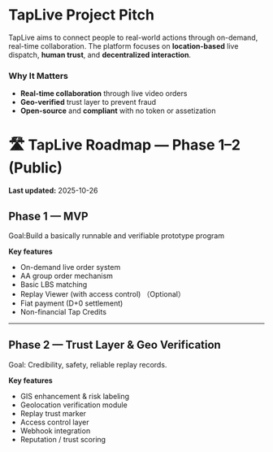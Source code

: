 # TapLive Project Pitch

TapLive aims to connect people to real-world actions through on-demand, real-time collaboration. The platform focuses on **location-based** live dispatch, **human trust**, and **decentralized interaction**.

### Why It Matters
- **Real-time collaboration** through live video orders
- **Geo-verified** trust layer to prevent fraud
- **Open-source** and **compliant** with no token or assetization


# 🛣 TapLive Roadmap — Phase 1–2 (Public)

**Last updated:** 2025-10-26

## Phase 1 — MVP

  Goal:Build a basically runnable and verifiable prototype program

**Key features**
- On-demand live order system
- AA group order mechanism
- Basic LBS matching
- Replay Viewer (with access control)   （Optional）
- Fiat payment (D+0 settlement)
- Non-financial Tap Credits

---

## Phase 2 — Trust Layer & Geo Verification
  Goal: Credibility, safety, reliable replay records.

**Key features**
- GIS enhancement & risk labeling
- Geolocation verification module
- Replay trust marker
- Access control layer
- Webhook integration
- Reputation / trust scoring